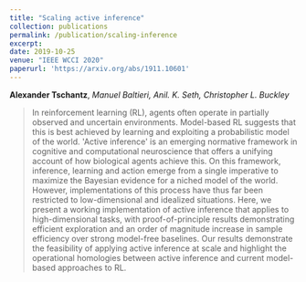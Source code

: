 ```yaml
---
title: "Scaling active inference"
collection: publications
permalink: /publication/scaling-inference
excerpt: 
date: 2019-10-25
venue: "IEEE WCCI 2020"
paperurl: 'https://arxiv.org/abs/1911.10601'
---
```


__Alexander Tschantz__, _Manuel Baltieri, Anil. K. Seth, Christopher L. Buckley_

> In reinforcement learning (RL), agents often operate in partially observed and uncertain environments. Model-based RL suggests that this is best achieved by learning and exploiting a probabilistic model of the world. 'Active inference' is an emerging normative framework in cognitive and computational neuroscience that offers a unifying account of how biological agents achieve this. On this framework, inference, learning and action emerge from a single imperative to maximize the Bayesian evidence for a niched model of the world. However, implementations of this process have thus far been restricted to low-dimensional and idealized situations. Here, we present a working implementation of active inference that applies to high-dimensional tasks, with proof-of-principle results demonstrating efficient exploration and an order of magnitude increase in sample efficiency over strong model-free baselines. Our results demonstrate the feasibility of applying active inference at scale and highlight the operational homologies between active inference and current model-based approaches to RL.